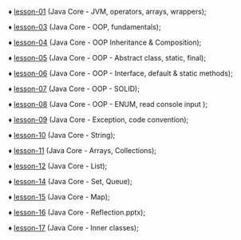  ♦ [lesson-01](https://github.com/RomanTaras/JavaCore/tree/lesson1)  (Java Core - JVM, operators, arrays, wrappers);
 
 ♦ [lesson-03](https://github.com/RomanTaras/JavaCore/tree/lesson3)  (Java Core - OOP, fundamentals);
 
 ♦ [lesson-04](https://github.com/RomanTaras/JavaCore/tree/lesson4)  (Java Core - OOP Inheritance & Composition);
 
 ♦ [lesson-05](https://github.com/RomanTaras/JavaCore/tree/lesson5)  (Java Core - OOP - Abstract class, static, final); 
 
 ♦ [lesson-06](https://github.com/RomanTaras/JavaCore/tree/lesson6)  (Java Core - OOP - Interface, default & static methods); 
 
 ♦ [lesson-07](https://github.com/RomanTaras/JavaCore/tree/lesson7)  (Java Core - OOP - SOLID); 
 
 ♦ [lesson-08](https://github.com/RomanTaras/JavaCore/tree/lesson8)  (Java Core - OOP - ENUM, read console input ); 
 
 ♦ [lesson-09](https://github.com/RomanTaras/JavaCore/tree/lesson9)  (Java Core - Exception, code convention); 
 
 ♦ [lesson-10](https://github.com/RomanTaras/JavaCore/tree/lesson10) (Java Core - String); 
 
 ♦ [lesson-11](https://github.com/RomanTaras/JavaCore/tree/lesson11) (Java Core -  Arrays, Collections);
 
 ♦ [lesson-12](https://github.com/RomanTaras/JavaCore/tree/lesson12) (Java Core - List); 
 
 ♦ [lesson-14](https://github.com/RomanTaras/JavaCore/tree/lesson14) (Java Core - Set, Queue);
 
 ♦ [lesson-15](https://github.com/RomanTaras/JavaCore/tree/lesson15) (Java Core - Map); 
 
 ♦ [lesson-16](https://github.com/RomanTaras/JavaCore/tree/lesson16) (Java Core - Reflection.pptx); 
 
 ♦ [lesson-17](https://github.com/RomanTaras/JavaCore/tree/lesson17) (Java Core - Inner classes); 
 
 
 
 
 
 
 
 
 
 
 
 
 
